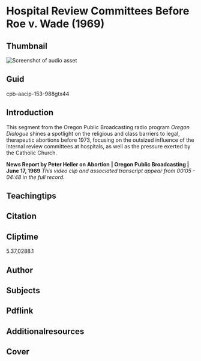 # Hospital Review Committees Before Roe v. Wade (1969)

## Thumbnail

![Screenshot of audio asset](https://s3.amazonaws.com/americanarchive.org/primary_source_sets/audio-digitized.jpg "Screenshot audio asset")


## Guid
cpb-aacip-153-988gtx44

## Introduction

This segment from the Oregon Public Broadcasting radio program _Oregon Dialogue_ shines a spotlight on the religious and class barriers to legal, therapeutic abortions before 1973, focusing on the outsized influence of the internal review committees at hospitals, as well as the pressure exerted by the Catholic Church. 

<b>News Report by Peter Heller on Abortion</b>
<b>| Oregon Public Broadcasting | June 17, 1969</b>
<i>This video clip and associated transcript appear from 00:05 - 04:48 in the full record.</i>

## Teachingtips

## Citation

## Cliptime

5.37,0288.1

## Author
## Subjects
## Pdflink
## Additionalresources
## Cover

